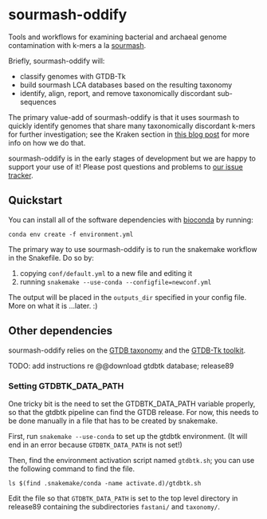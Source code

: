 # sourmash-oddify

Tools and workflows for examining bacterial and archaeal genome contamination
with k-mers a la [sourmash](http://sourmash.rtfd.io/).

Briefly, sourmash-oddify will:

* classify genomes with GTDB-Tk
* build sourmash LCA databases based on the resulting taxonomy
* identify, align, report, and remove taxonomically discordant sub-sequences

The primary value-add of sourmash-oddify is that it uses sourmash to
quickly identify genomes that share many taxonomically discordant
k-mers for further investigation; see the Kraken section in [this blog
post](http://ivory.idyll.org/blog/2017-something-about-kmers.html) for
more info on how we do that.

sourmash-oddify is in the early stages of development but we are happy
to support your use of it! Please post questions and problems to [our
issue tracker](https://github.com/dib-lab/sourmash-oddify/issues).

## Quickstart

You can install all of the software dependencies with
[bioconda](https://bioconda.github.io/) by running:

```
conda env create -f environment.yml
```

The primary way to use sourmash-oddify is to run the snakemake
workflow in the Snakefile. Do so by:

1. copying `conf/default.yml` to a new file and editing it
2. running `snakemake --use-conda --configfile=newconf.yml`

The output will be placed in the `outputs_dir` specified in your config file.
More on what it is ...later. :)

## Other dependencies

sourmash-oddify relies on the [GTDB
taxonomy](https://www.biorxiv.org/content/10.1101/256800v2) and the
[GTDB-Tk toolkit](https://github.com/Ecogenomics/GtdbTk).

TODO: add instructions re @@download gtdbtk database; release89

### Setting GTDBTK_DATA_PATH

One tricky bit is the need to set the GTDBTK_DATA_PATH variable
properly, so that the gtdbtk pipeline can find the GTDB release.  For
now, this needs to be done manually in a file that has to be created
by snakemake.

First, run `snakemake --use-conda` to set up the gtdbtk environment.
(It will end in an error because `GTDBTK_DATA_PATH` is not set!)

Then, find the environment activation script named `gtdbtk.sh`; you can
use the following command to find the file.

`ls $(find .snakemake/conda -name activate.d)/gtdbtk.sh`

Edit the file so that `GTDBTK_DATA_PATH` is set to the top level directory
in release89 containing the subdirectories `fastani/` and `taxonomy/`.
